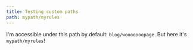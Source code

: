```yaml
---
title: Testing custom paths
path: mypath/myrules
---
```


I'm accessible under this path by default: `blog/wooooooopage`. But here it's `mypath/myrules`!
